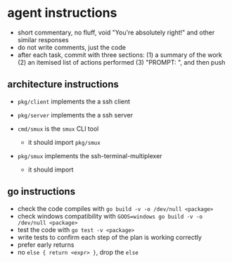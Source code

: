 # agent instructions

* short commentary, no fluff, void "You're absolutely right!" and other similar responses
* do not write comments, just the code
* after each task, commit with three sections: (1) a summary of the work (2) an itemised list of actions performed (3) "PROMPT: <user-prompt-verbatim>", and then push

## architecture instructions


* `pkg/client` implements the a ssh client
* `pkg/server` implements the a ssh server

* `cmd/smux` is the `smux` CLI tool
    * it should import `pkg/smux`
* `pkg/smux` implements the ssh-terminal-multiplexer
    * it should import 

## go instructions

* check the code compiles with `go build -v -o /dev/null <package>`
* check windows compatibility with `GOOS=windows go build -v -o /dev/null <package>`
* test the code with `go test -v <package>`
* write tests to confirm each step of the plan is working correctly
* prefer early returns
* no `else { return <expr> }`, drop the `else`